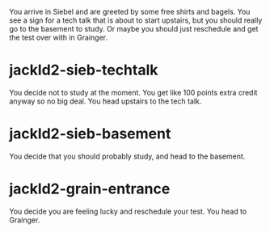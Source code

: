 You arrive in Siebel and are greeted by some free shirts and bagels. You see a sign for a tech talk that is about to start upstairs, but you should really go to the basement to study. Or maybe you should just reschedule and get the test over with in Grainger.

# jackld2-sieb-techtalk
You decide not to study at the moment. You get like 100 points extra credit anyway so no big deal. You head upstairs to the tech talk.

# jackld2-sieb-basement
You decide that you should probably study, and head to the basement.

# jackld2-grain-entrance
You decide you are feeling lucky and reschedule your test. You head to Grainger.
